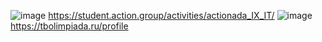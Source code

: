![image](https://github.com/ruslanproooo/Kolcov-Ruslan-Algoritm/assets/144116019/f409ac50-fd82-4fc7-bdd7-bcc1d20af4af)
https://student.action.group/activities/actionada_IX_IT/
![image](https://github.com/ruslanproooo/Kolcov-Ruslan-Algoritm/assets/144116019/cbea7d16-feb5-49ff-af3f-57073eef72df)
https://tbolimpiada.ru/profile
